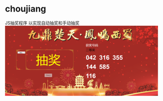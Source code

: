 # choujiang
JS抽奖程序
以实现自动抽奖和手动抽奖
![Image text](https://github.com/ailot/choujiang/blob/master/img/example.png)
